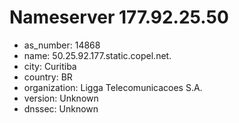 # Nameserver 177.92.25.50

* as_number: 14868
* name: 50.25.92.177.static.copel.net.
* city: Curitiba
* country: BR
* organization: Ligga Telecomunicacoes S.A.
* version: Unknown
* dnssec: Unknown
